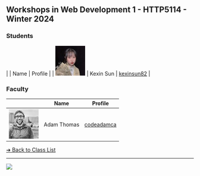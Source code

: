 <style>@import url("//readme.codeadam.ca/readme.css");</style>

## Workshops in Web Development 1 - HTTP5114 - Winter 2024

### Students

|     | Name | Profile |
| ![Kexin Sun](images/kexinsun82.jpg) | Kexin Sun | [kexinsun82](students/kexinsun82.markdown) |

### Faculty

|                                       | Name        | Profile                          |
| ------------------------------------- | ----------- | -------------------------------- |
| ![Adam Thomas](images/codeadamca.png) | Adam Thomas | [codeadamca](faculty/codeadamca) |


[&#10132; Back to Class List](/)

---

<a href="https://brickmmo.com">
<img src="https://brickmmo.com/images/brickmmo-logo-horizontal.jpg" width="100">
</a>
